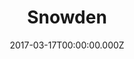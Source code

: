 ---
title: "Snowden"
year: 2016
date: 2017-03-17T00:00:00.000Z
permalink: /almanac/movies/2017-03-17-snowden/index.html
rating: 3
tmdbid: 302401
---